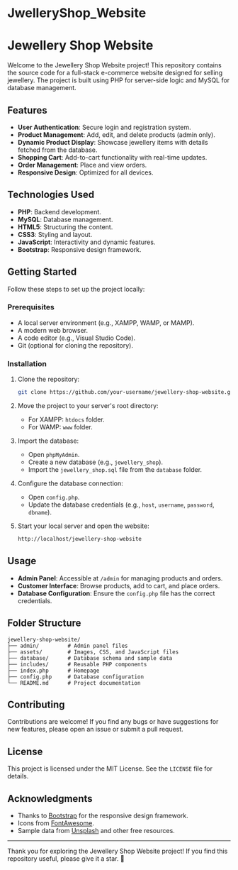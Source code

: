 # JwelleryShop_Website
# Jewellery Shop Website

Welcome to the Jewellery Shop Website project! This repository contains the source code for a full-stack e-commerce website designed for selling jewellery. The project is built using PHP for server-side logic and MySQL for database management.

## Features

- **User Authentication**: Secure login and registration system.
- **Product Management**: Add, edit, and delete products (admin only).
- **Dynamic Product Display**: Showcase jewellery items with details fetched from the database.
- **Shopping Cart**: Add-to-cart functionality with real-time updates.
- **Order Management**: Place and view orders.
- **Responsive Design**: Optimized for all devices.

## Technologies Used

- **PHP**: Backend development.
- **MySQL**: Database management.
- **HTML5**: Structuring the content.
- **CSS3**: Styling and layout.
- **JavaScript**: Interactivity and dynamic features.
- **Bootstrap**: Responsive design framework.

## Getting Started

Follow these steps to set up the project locally:

### Prerequisites

- A local server environment (e.g., XAMPP, WAMP, or MAMP).
- A modern web browser.
- A code editor (e.g., Visual Studio Code).
- Git (optional for cloning the repository).

### Installation

1. Clone the repository:
   ```bash
   git clone https://github.com/your-username/jewellery-shop-website.git
   ```

2. Move the project to your server's root directory:
   - For XAMPP: `htdocs` folder.
   - For WAMP: `www` folder.

3. Import the database:
   - Open `phpMyAdmin`.
   - Create a new database (e.g., `jewellery_shop`).
   - Import the `jewellery_shop.sql` file from the `database` folder.

4. Configure the database connection:
   - Open `config.php`.
   - Update the database credentials (e.g., `host`, `username`, `password`, `dbname`).

5. Start your local server and open the website:
   ```bash
   http://localhost/jewellery-shop-website
   ```

## Usage

- **Admin Panel**: Accessible at `/admin` for managing products and orders.
- **Customer Interface**: Browse products, add to cart, and place orders.
- **Database Configuration**: Ensure the `config.php` file has the correct credentials.

## Folder Structure

```
jewellery-shop-website/
├── admin/         # Admin panel files
├── assets/        # Images, CSS, and JavaScript files
├── database/      # Database schema and sample data
├── includes/      # Reusable PHP components
├── index.php      # Homepage
├── config.php     # Database configuration
└── README.md      # Project documentation
```

## Contributing

Contributions are welcome! If you find any bugs or have suggestions for new features, please open an issue or submit a pull request.

## License

This project is licensed under the MIT License. See the `LICENSE` file for details.

## Acknowledgments

- Thanks to [Bootstrap](https://getbootstrap.com/) for the responsive design framework.
- Icons from [FontAwesome](https://fontawesome.com/).
- Sample data from [Unsplash](https://unsplash.com/) and other free resources.

---

Thank you for exploring the Jewellery Shop Website project! If you find this repository useful, please give it a star. 🌟

